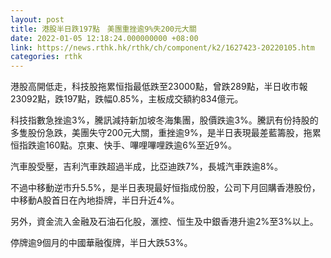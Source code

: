 ```yaml
---
layout: post
title: 港股半日跌197點　美團重挫逾9%失200元大關
date: 2022-01-05 12:18:24.000000000 +08:00
link: https://news.rthk.hk/rthk/ch/component/k2/1627423-20220105.htm
categories: rthk
---
```


港股高開低走，科技股拖累恒指最低跌至23000點，曾跌289點，半日收市報23092點，跌197點，跌幅0.85%，主板成交額約834億元。

科技指數急挫逾3%，騰訊減持新加坡冬海集團，股價跌逾3%。騰訊有份持股的多隻股份急跌，美團失守200元大關，重挫逾9%，是半日表現最差藍籌股，拖累恒指跌逾160點。京東、快手、嗶哩嗶哩跌逾6%至近9%。

汽車股受壓，吉利汽車跌超過半成，比亞迪跌7%，長城汽車跌逾8%。

不過中移動逆市升5.5%，是半日表現最好恒指成份股，公司下月回購香港股份，中移動A股首日在內地掛牌，半日升近4%。

另外，資金流入金融及石油石化股，滙控、恒生及中銀香港升逾2%至3%以上。

停牌逾9個月的中國華融復牌，半日大跌53%。

